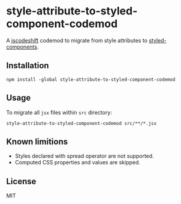 # style-attribute-to-styled-component-codemod

A [jscodeshift](https://github.com/facebook/jscodeshift) codemod to migrate from style attributes to [styled-components](https://github.com/styled-components/styled-components).

## Installation

```
npm install -global style-attribute-to-styled-component-codemod
```

## Usage

To migrate all `jsx` files within `src` directory:

```
style-attribute-to-styled-component-codemod src/**/*.jsx
```

## Known limitions

- Styles declared with spread operator are not supported.
- Computed CSS properties and values are skipped.

## License

MIT

